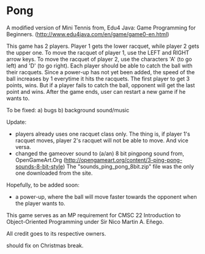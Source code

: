 # Pong


A modified version of Mini Tennis from, Edu4 Java: Game Programming for Beginners. (http://www.edu4java.com/en/game/game0-en.html)

This game has 2 players. Player 1 gets the lower racquet, while player 2 gets the upper one. To move the racquet of player 1, use the LEFT and RIGHT arrow keys. To move the racquet of player 2, use the characters 'A' (to go left) and 'D' (to go right). Each player should be able to catch the ball with their racquets. Since a power-up has not yet been added, the speed of the ball increases by 1 everytime it hits the racquets. The first player to get 3 points, wins. But if a player fails to catch the ball, opponent will get the last point and wins. After the game ends, user can restart a new game if he wants to.

To be fixed:
  a) bugs
  b) background sound/music
  
Update:
  - players already uses one racquet class only. The thing is, if player 1's racquet moves, player 2's racquet will not be able to move. And vice versa.
  - changed the gameover sound to (a/an) 8 bit pingpong sound from, OpenGameArt.Org (http://opengameart.org/content/3-ping-pong-sounds-8-bit-style) The "sounds_ping_pong_8bit.zip" file was the only one downloaded from the site.
  
Hopefully, to be added soon:
  - a power-up, where the ball will move faster towards the opponent when the player wants to. 

This game serves as an MP requirement for CMSC 22 Introduction to Object-Oriented Programming under Sir Nico Martin A. Eñego. 

All credit goes to its respective owners.

should fix on Christmas break.
